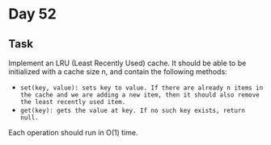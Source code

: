 # Day 52
## Task
Implement an LRU (Least Recently Used) cache. It should be able to be initialized with a cache size n, and contain the following methods:

* ```set(key, value): sets key to value. If there are already n items in the cache and we are adding a new item, then it should also remove the least recently used item.```
* ```get(key): gets the value at key. If no such key exists, return null.```

Each operation should run in O(1) time.